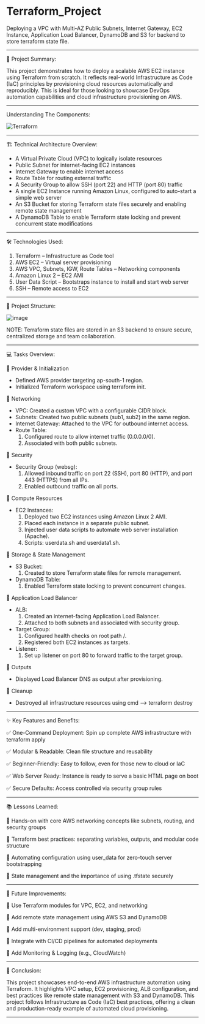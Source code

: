 # Terraform_Project

Deploying a VPC with Multi-AZ Public Subnets, Internet Gateway, EC2 Instance, Application Load Balancer, DynamoDB and S3 for backend to store terraform state file.

____________________________________________________________________________________________________________________________

📝 Project Summary:

This project demonstrates how to deploy a scalable AWS EC2 instance using Terraform from scratch. It reflects real-world Infrastructure as Code (IaC) principles by provisioning cloud resources automatically and reproducibly. This is ideal for those looking to showcase DevOps automation capabilities and cloud infrastructure provisioning on AWS.
____________________________________________________________________________________________________________________________

Understanding The Components:

![Terraform](https://github.com/user-attachments/assets/ccecdfa3-9b35-4e81-a2a5-5af7a958b5cf)
____________________________________________________________________________________________________________________________

🏗️ Technical Architecture Overview:

* A Virtual Private Cloud (VPC) to logically isolate resources
* Public Subnet for internet-facing EC2 instances
* Internet Gateway to enable internet access
* Route Table for routing external traffic
* A Security Group to allow SSH (port 22) and HTTP (port 80) traffic
* A single EC2 Instance running Amazon Linux, configured to auto-start a simple web server
* An S3 Bucket for storing Terraform state files securely and enabling remote state management
* A DynamoDB Table to enable Terraform state locking and prevent concurrent state modifications

____________________________________________________________________________________________________________________________

🛠️ Technologies Used:

1. Terraform – Infrastructure as Code tool
2. AWS EC2 – Virtual server provisioning
3. AWS VPC, Subnets, IGW, Route Tables – Networking components
4. Amazon Linux 2 – EC2 AMI
5. User Data Script – Bootstraps instance to install and start web server
6. SSH – Remote access to EC2
____________________________________________________________________________________________________________________________

📁 Project Structure:

![image](https://github.com/user-attachments/assets/b8be44b1-60c6-4c7e-83d1-1c7181c524ea)

NOTE: Terraform state files are stored in an S3 backend to ensure secure, centralized storage and team collaboration.
____________________________________________________________________________________________________________________________

💻 Tasks Overview:

🔹 Provider & Initialization
   * Defined AWS provider targeting ap-south-1 region.
   * Initialized Terraform workspace using terraform init.

🔹 Networking
   * VPC: Created a custom VPC with a configurable CIDR block.
   * Subnets: Created two public subnets (sub1, sub2) in the same region.
   * Internet Gateway: Attached to the VPC for outbound internet access.
   * Route Table:
     1. Configured route to allow internet traffic (0.0.0.0/0).
     2. Associated with both public subnets.

🔹 Security
   * Security Group (websg):
     1. Allowed inbound traffic on port 22 (SSH), port 80 (HTTP), and port 443 (HTTPS) from all IPs.
     2. Enabled outbound traffic on all ports.

🔹 Compute Resources
   * EC2 Instances:
     1. Deployed two EC2 instances using Amazon Linux 2 AMI.
     2. Placed each instance in a separate public subnet.
     3. Injected user data scripts to automate web server installation (Apache).
     4. Scripts: userdata.sh and userdata1.sh.

🔹 Storage & State Management
   * S3 Bucket:
     1. Created to store Terraform state files for remote management.
   * DynamoDB Table:
     1. Enabled Terraform state locking to prevent concurrent changes.

🔹 Application Load Balancer
   * ALB:
     1. Created an internet-facing Application Load Balancer.
     2. Attached to both subnets and associated with security group.
   * Target Group:
     1. Configured health checks on root path /.
     2. Registered both EC2 instances as targets.
   * Listener:
     1. Set up listener on port 80 to forward traffic to the target group.

🔹 Outputs
   * Displayed Load Balancer DNS as output after provisioning.

🔹 Cleanup
   * Destroyed all infrastructure resources using cmd --> terraform destroy

____________________________________________________________________________________________________________________________

✨ Key Features and Benefits:

✅ One-Command Deployment: Spin up complete AWS infrastructure with terraform apply

✅ Modular & Readable: Clean file structure and reusability

✅ Beginner-Friendly: Easy to follow, even for those new to cloud or IaC

✅ Web Server Ready: Instance is ready to serve a basic HTML page on boot

✅ Secure Defaults: Access controlled via security group rules

____________________________________________________________________________________________________________________________

📚 Lessons Learned:

🔸 Hands-on with core AWS networking concepts like subnets, routing, and security groups

🔸 Terraform best practices: separating variables, outputs, and modular code structure

🔸 Automating configuration using user_data for zero-touch server bootstrapping

🔸 State management and the importance of using .tfstate securely

____________________________________________________________________________________________________________________________

🔮 Future Improvements:  

💠 Use Terraform modules for VPC, EC2, and networking

💠 Add remote state management using AWS S3 and DynamoDB

💠 Add multi-environment support (dev, staging, prod)

💠 Integrate with CI/CD pipelines for automated deployments

💠 Add Monitoring & Logging (e.g., CloudWatch)

____________________________________________________________________________________________________________________________

🔴 Conclusion:

This project showcases end-to-end AWS infrastructure automation using Terraform. It highlights VPC setup, EC2 provisioning, ALB configuration, and best practices like remote state management with S3 and DynamoDB. This project follows Infrastructure as Code (IaC) best practices, offering a clean and production-ready example of automated cloud provisioning.

____________________________________________________________________________________________________________________________
